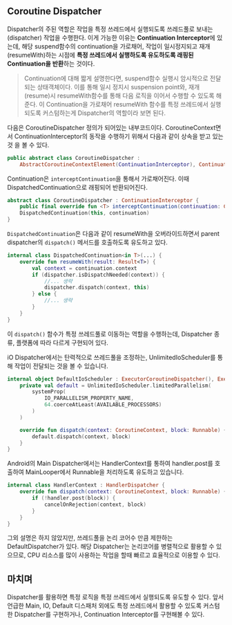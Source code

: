 ## Coroutine Dispatcher
Dispatcher의 주된 역할은 작업을 특정 쓰레드에서 실행되도록 쓰레드풀로 보내는(dispatcher) 작업을 수행한다. 
이게 가능한 이유는 **Continuation Interceptor**에 있는데, 해당 suspend함수의 continuation을 가로채어, 작업이 일시정지되고 재개(resumeWith)하는 시점에 **특정 쓰레드에서 실행하도록 유도하도록 래핑된 Continuation을 반환**하는 것이다.

> Continuation에 대해 짧게 설명한다면, suspend함수 실행시 암시적으로 전달되는 상태객체이다. 이를 통해 일시 정지시 suspension point와, 재개(resume)시 resumeWith함수를 통해 다음 로직을 이어서 수행할 수 있도록 해준다. 
> 이 Continuation을 가로채어 resumeWith 함수를 특정 쓰레드에서 실행되도록 커스텀하는게 Dispatcher의 역할이라 보면 된다.


다음은 CoroutineDispatcher 정의가 되어있는 내부코드이다. CoroutineContext면서 ContinuationInterceptor의 동작을 수행하기 위해서 다음과 같이 상속을 받고 있는 것 을 볼 수 있다.
```kotlin
public abstract class CoroutineDispatcher :  
    AbstractCoroutineContextElement(ContinuationInterceptor), ContinuationInterceptor { ... }
```

Continuation은 `interceptContinuation`을 통해서 가로채어진다. 이때 DispatchedContinuation으로 래핑되어 반환되어진다. 
```kotlin
abstract class CoroutineDispatcher : ContinuationInterceptor {
	public final override fun <T> interceptContinuation(continuation: Continuation<T>): Continuation<T> =  
    DispatchedContinuation(this, continuation)
}
```

`DispatchedContinuation`은 다음과 같이 resumeWith을 오버라이드하면서 parent dispatcher의 `dispatch()` 메서드를 호출하도록 유도하고 있다.
```kotlin
internal class DispatchedContinuation<in T>(...) {
    override fun resumeWith(result: Result<T>) {  
        val context = continuation.context  
        if (dispatcher.isDispatchNeeded(context)) {  
            //... 생략
            dispatcher.dispatch(context, this)  
        } else {  
            //... 생략    
        }  
    }
}
```

이 `dispatch()` 함수가 특정 쓰레드풀로 이동하는 역할을 수행하는데, Dispatcher 종류, 플랫폼에 따라 다르게 구현되어 있다.

iO Dispatcher에서는 탄력적으로 쓰레드풀을 조정하는, UnlimitedIoScheduler를 통해 작업이 전달되는 것을 볼 수 있습니다.
```kotlin
internal object DefaultIoScheduler : ExecutorCoroutineDispatcher(), Executor {
	private val default = UnlimitedIoScheduler.limitedParallelism(  
	    systemProp(  
	        IO_PARALLELISM_PROPERTY_NAME,  
	        64.coerceAtLeast(AVAILABLE_PROCESSORS)  
	    )  
	)

	override fun dispatch(context: CoroutineContext, block: Runnable) {  
	    default.dispatch(context, block)  
	}
}
```

Android의 Main Dispatcher에서는 HandlerContext를 통하여 handler.post를 호출하여 MainLooper에서 Runnable을 처리하도록 유도하고 있습니다.
```kotlin
internal class HandlerContext : HandlerDispatcher {
	override fun dispatch(context: CoroutineContext, block: Runnable) {  
	    if (!handler.post(block)) {  
	        cancelOnRejection(context, block)  
	    }  
	}
}
```

그외 설명은 하지 않았지만, 쓰레드풀을 논리 코어수 만큼 제한하는 DefaultDispatcher가 있다. 해당 Dispatcher는 논리코어를 병렬적으로 활용할 수 있으므로, CPU 리소스를 많이 사용하는 작업을 할때 빠르고 효율적으로 이용할 수 있다.

## 마치며
Dispatcher를 활용하면 특정 로직을 특정 쓰레드에서 실행되도록 유도할 수 있다. 
앞서 언급한 Main, IO, Default 디스패처 외에도 특정 쓰레드에서 활용할 수 있도록 커스텀한 Dispatcher를 구현하거나, Continuation Interceptor를 구현해볼 수 있다.
